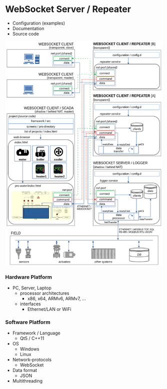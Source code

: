 # WebSocket Server / Repeater

- Configuration (examples)
- Documentation
- Source code

![scheme](./images/scheme.png)

### Hardware Platform

- PC, Server, Laptop
  - processor architectures
    - x86, x64, ARMv6, ARMv7, ...
  - interfaces
    - Ethernet/LAN or WiFi

### Software Platform

- Framework / Language
  - Qt5 / C++11
- OS
  - Windows
  - Linux
- Network-protocols
  - WebSocket
- Data format
  - JSON
- Multithreading
